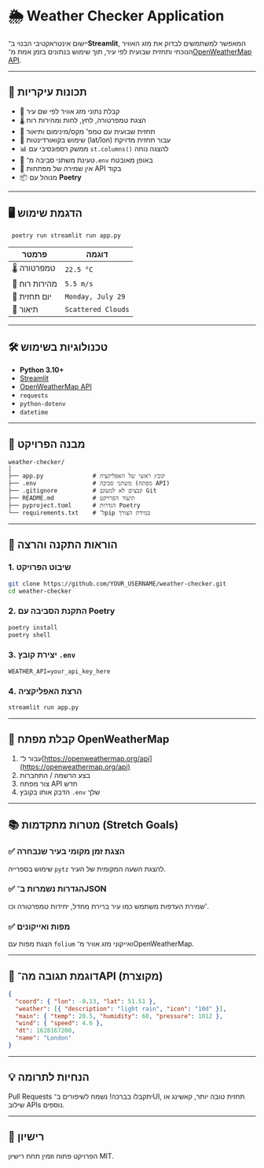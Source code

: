 # 🌦️ Weather Checker Application

יישום אינטראקטיבי הבנוי ב־**Streamlit**, המאפשר למשתמשים לבדוק את מזג האוויר הנוכחי ותחזית שבועית לפי עיר, תוך שימוש בנתונים בזמן אמת מ־[OpenWeatherMap API](https://openweathermap.org/).

---

## 🚀 תכונות עיקריות

- 🔎 קבלת נתוני מזג אוויר לפי שם עיר
- 🌡️ הצגת טמפרטורה, לחץ, לחות ומהירות רוח
- 📆 תחזית שבועית עם טמפ' מקס/מינימום ותיאור
- 📍 שימוש בקואורדינטות (lat/lon) עבור תחזית מדויקת
- 📊 ממשק רספונסיבי עם `st.columns()` להצגה נוחה
- 🧠 טעינת משתני סביבה מ־`.env` באופן מאובטח
- 🔐 אין שמירה של מפתחות API בקוד
- 📦 מנוהל עם **Poetry**

---

## 🖥️ הדגמת שימוש

```bash
 poetry run streamlit run app.py
```

| פרמטר            | דוגמה                |
|------------------|----------------------|
| 🌡️ טמפרטורה     | `22.5 °C`            |
| 💨 מהירות רוח    | `5.5 m/s`            |
| 📅 יום תחזית     | `Monday, July 29`    |
| 🧾 תיאור         | `Scattered Clouds`   |

---

## 🛠️ טכנולוגיות בשימוש

- **Python 3.10+**
- [Streamlit](https://streamlit.io/)
- [OpenWeatherMap API](https://openweathermap.org/api)
- `requests`
- `python-dotenv`
- `datetime`

---

## 📁 מבנה הפרויקט

```
weather-checker/
│
├── app.py              # קובץ ראשי של האפליקציה
├── .env                # משתני סביבה (מפתח API)
├── .gitignore          # קבצים לא למעקב Git
├── README.md           # תיעוד הפרויקט
├── pyproject.toml      # הגדרות Poetry
└── requirements.txt    # ל־pip במידת הצורך
```

---

## 🧪 הוראות התקנה והרצה

### 1. שיבוט הפרויקט

```bash
git clone https://github.com/YOUR_USERNAME/weather-checker.git
cd weather-checker
```

### 2. התקנת הסביבה עם Poetry

```bash
poetry install
poetry shell
```

### 3. יצירת קובץ `.env`

```env
WEATHER_API=your_api_key_here
```

### 4. הרצת האפליקציה

```bash
streamlit run app.py
```

---

## 🔑 קבלת מפתח OpenWeatherMap

1. עבור ל־[https://openweathermap.org/api](https://openweathermap.org/api)
2. בצע הרשמה / התחברות
3. צור מפתח API חדש
4. הדבק אותו בקובץ `.env` שלך

---

## 📚 מטרות מתקדמות (Stretch Goals)

### ✅ הצגת זמן מקומי בעיר שנבחרה
שימוש בספרייה `pytz` להצגת השעה המקומית של העיר.

### ✅ הגדרות נשמרות ב־JSON
שמירת העדפות משתמש כמו עיר ברירת מחדל, יחידות טמפרטורה וכו'.

### ✅ מפות ואייקונים
הצגת מפות עם `folium` ואייקוני מזג אוויר מ־OpenWeatherMap.

---

## 🧾 דוגמת תגובה מה־API (מקוצרת)

```json
{
  "coord": { "lon": -0.13, "lat": 51.51 },
  "weather": [{ "description": "light rain", "icon": "10d" }],
  "main": { "temp": 20.5, "humidity": 60, "pressure": 1012 },
  "wind": { "speed": 4.6 },
  "dt": 1628167200,
  "name": "London"
}
```

---

## 💡 הנחיות לתרומה

Pull Requests יתקבלו בברכה! נשמח לשיפורים ב־UI, תחזית טובה יותר, קאשינג או שילוב APIs נוספים.

---

## 📜 רישיון

הפרויקט פתוח וזמין תחת רישיון MIT.
